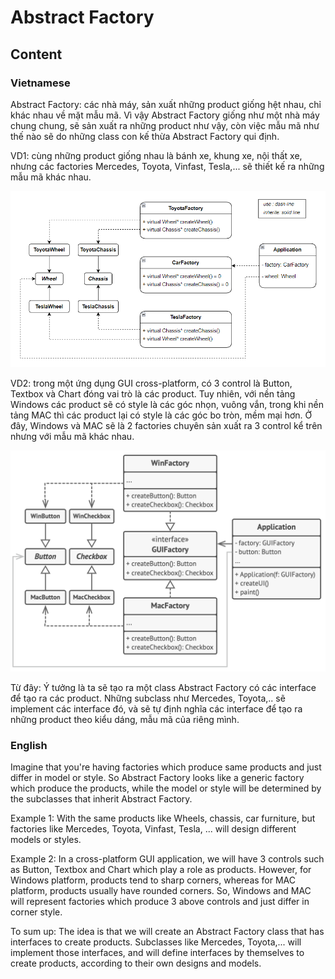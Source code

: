 # Abstract Factory
## Content
### Vietnamese
Abstract Factory: các nhà máy, sản xuất những product giống hệt nhau, chỉ khác nhau về mặt mẫu mã. Vì vậy Abstract Factory giống như một nhà máy chung chung, sẽ sản xuất ra những product như vậy, còn việc mẫu mã như thế nào sẽ do những class con kế thừa Abstract Factory qui định.

VD1: cùng những product giống nhau là bánh xe, khung xe, nội thất xe, nhưng các factories Mercedes, Toyota, Vinfast, Tesla,... sẽ thiết kế ra những mẫu mã khác nhau.

![alt text](./Example01/assets/UML.png?raw=true)

VD2: trong một ứng dụng GUI cross-platform, có 3 control là Button, Textbox và Chart đóng vai trò là các product. Tuy nhiên, với nền tảng Windows các product sẽ có style là các góc nhọn, vuông vắn, trong khi nền tảng MAC thì các product lại có style là các góc bo tròn, mềm mại hơn. Ở đây, Windows và MAC sẽ là 2 factories chuyên sản xuất ra 3 control kể trên nhưng với mẫu mã khác nhau.

![alt text](./Example02/assets/UML.png?raw=true)

Từ đây: Ý tưởng là ta sẽ tạo ra một class Abstract Factory có các interface để tạo ra các product. Những subclass như Mercedes, Toyota,.. sẽ implement các interface đó, và sẽ tự định nghĩa các interface để tạo ra những product theo kiểu dáng, mẫu mã của riêng mình.

### English
Imagine that you're having factories which produce same products and just differ in model or style. So Abstract Factory looks like a generic factory which produce the products, while the model or style will be determined by the subclasses that inherit Abstract Factory.

Example 1: With the same products like Wheels, chassis, car furniture, but factories like Mercedes, Toyota, Vinfast, Tesla, ... will design different models or styles.

Example 2: In a cross-platform GUI application, we will have 3 controls such as Button, Textbox and Chart which play a role as products. However, for Windows platform, products tend to sharp corners, whereas for MAC platform, products usually have rounded corners. So, Windows and MAC will represent factories which produce 3 above controls and just differ in corner style.

To sum up: The idea is that we will create an Abstract Factory class that has interfaces to create products. Subclasses like Mercedes, Toyota,... will implement those interfaces, and will define interfaces by themselves to create products, according to their own designs and models.